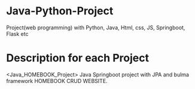 # Java-Python-Project
Project(web programming) with Python, Java, Html, css, JS, Springboot, Flask etc 

# Description for each Project
<Java_HOMEBOOK_Project>
Java Springboot project with JPA and bulma framework
HOMEBOOK CRUD WEBSITE.

